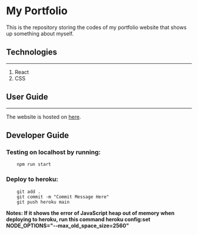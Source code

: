 # My Portfolio
This is the repository storing the codes of my portfolio website that shows up something about myself.

## Technologies
---
1) React
2) CSS

## User Guide
---
The website is hosted on <a class="font-weight-bolder" href="https://onghengkiat.herokuapp.com/">here</a>.

## Developer Guide

### Testing on localhost by running:

        npm run start

### Deploy to heroku:

        git add .
        git commit -m "Commit Message Here"
        git push heroku main

**Notes: If it shows the error of JavaScript heap out of memory when deploying to heroku, run this command heroku config:set NODE_OPTIONS="--max_old_space_size=2560"**

